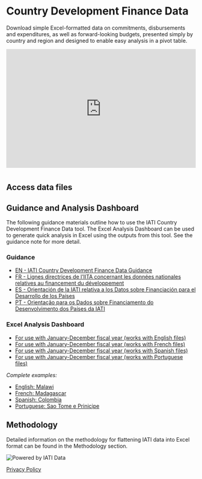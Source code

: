 # Country Development Finance Data

<p class="lead">Download simple Excel-formatted data on commitments, disbursements and expenditures, as well as forward-looking budgets, presented simply by country and region and designed to enable easy analysis in a pivot table.</p>

<iframe width="100%" height="315" src="https://www.youtube.com/embed/kZxxmf8uMEI?controls=0" title="YouTube video player" frameborder="0" allow="accelerometer; autoplay; clipboard-write; encrypted-media; gyroscope; picture-in-picture" allowfullscreen style="margin:0px 0px 10px 0px;"></iframe>

<div class="text-md-center ml-md-5 mr-md-5">

## Access data files

<download-file></download-file>

</div>

## Guidance and Analysis Dashboard

The following guidance materials outline how to use the IATI Country Development Finance Data tool. The Excel Analysis Dashboard can be used to generate quick analysis in Excel using the outputs from this tool. See the guidance note for more detail.

### Guidance

* [EN - IATI Country Development Finance Data Guidance](/guidance/IATI%20CDFD%20Guidance_v2_EN.pdf)
* [FR - Lignes directrices de l’IITA concernant les données nationales relatives au financement du développement](/guidance/IATI%20CDFD%20Guidance_v2_FR.pdf)
* [ES - Orientación de la IATI relativa a los Datos sobre Financiación para el Desarrollo de los Países](/guidance/IATI%20CDFD%20Guidance_v2_ES.pdf)
* [PT - Orientação para os Dados sobre Financiamento do Desenvolvimento dos Países da IATI](/guidance/IATI%20CDFD%20Guidance_v2_PT.pdf)

### Excel Analysis Dashboard

* [For use with January-December fiscal year (works with English files)](/dashboards/v2%20IATI%20CDFD%20Analysis%20Dashboard_Jan-Dec.xlsx)
* [For use with January-December fiscal year (works with French files)](/dashboards/v2%20Tableau%20de%20bord%20d’analyse%20de%20l’outil%20CDFD%20de%20l’IITA_Jan-Dec_FR.xlsx)
* [For use with January-December fiscal year (works with Spanish files)](/dashboards/v2%20Panel%20de%20analisis_Eni-Dic_ES.xlsx)
* [For use with January-December fiscal year (works with Portuguese files)](/dashboards/v2%20Painel%20de%20Análise%20de%20DFDP%20da%20IATI_Jan-Dez_PT.xlsx)


_Complete examples:_

* [English: Malawi](/dashboards/v2%20IATI%20CDFD%20Analysis%20Dashboard_Jan-Dec_Malawi%20Example.xlsx)
* [French: Madagascar](/dashboards/v2%20Tableau%20de%20bord%20d’analyse%20de%20l’outil%20CDFD%20de%20l’IITA_Jan-Déc_FR_Madagascar.xlsx)
* [Spanish: Colombia](/dashboards/v2%20Panel%20de%20análisis_Eni-Dic_ES_Colombia.xlsx)
* [Portuguese: Sao Tome e Prinicipe](/dashboards/v2%20Painel%20de%20Análise%20de%20DFDP%20da%20IATI_Jan-Dez_PT_São%20Tomé%20e%20Príncipe.xlsx)

## Methodology
Detailed information on the methodology for flattening IATI data into Excel format can be found in the Methodology section.

<p class="center-logo">
	<img src="/powered-by-iati.png" alt="Powered by IATI Data" />
</p>

[Privacy Policy](https://iatistandard.org/en/privacy-policy/)